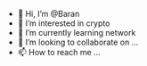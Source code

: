 - 👋 Hi, I’m @Baran
- 👀 I’m interested in crypto
- 🌱 I’m currently learning network
- 💞️ I’m looking to collaborate on ...
- 📫 How to reach me ...

<!---
Baran6199/Baran6199 is a ✨ special ✨ repository because its `README.md` (this file) appears on your GitHub profile.
You can click the Preview link to take a look at your changes.
--->
